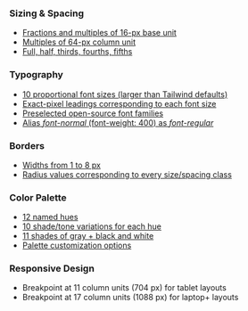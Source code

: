 ### Sizing & Spacing

- [Fractions and multiples of 16-px base unit](https://system.metamodern.design/sizing-spacing#base-units)
- [Multiples of 64-px column unit](https://system.metamodern.design/sizing-spacing#column-units)
- [Full, half, thirds, fourths, fifths](https://system.metamodern.design/sizing-spacing#relative-proportions)

### Typography

- [10 proportional font sizes (larger than Tailwind defaults)](https://system.metamodern.design/typography#size)
- [Exact-pixel leadings corresponding to each font size](https://system.metamodern.design/typography#leading)
- [Preselected open-source font families](https://system.metamodern.design/typography#family)
- [Alias *font-normal* (font-weight: 400) as *font-regular*](https://system.metamodern.design/typography#weight)

### Borders

- [Widths from 1 to 8 px](https://system.metamodern.design/borders#width)
- [Radius values corresponding to every size/spacing class](https://system.metamodern.design/borders#radius)

### Color Palette

- [12 named hues](https://system.metamodern.design/color-palette#hues)
- [10 shade/tone variations for each hue](https://system.metamodern.design/color-palette#shade-tone-variations)
- [11 shades of gray + black and white](https://system.metamodern.design/color-palette#grays)
- [Palette customization options](https://system.metamodern.design/color-palette#customizing)

### Responsive Design

- Breakpoint at 11 column units (704 px) for tablet layouts
- Breakpoint at 17 column units (1088 px) for laptop+ layouts
